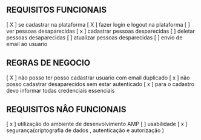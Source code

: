 ## REQUISITOS FUNCIONAIS

[ X ] se cadastrar na plataforma
[ X ] fazer login e logout na plataforma
[ ] ver pessoas desaparecidas
[ x ] cadastrar pessoas desparecidas
[ ] deletar pessoas desaparecidas
[ ] atualizar pessoas desparecidas
[ ] envio de email ao usuario

## REGRAS DE NEGOCIO

[ X ] não posso ter posso cadastrar usuario com email duplicado
[ x ] não posso cadastrar desaparecidos sem estar autenticado
[ x ] para o cadastro devo informar todas credenciais essenciais

## REQUISITOS NÂO FUNCIONAIS 

[ x ] utilização do ambiente de desenvolvimento AMP
[ ] usabilidade
[ x ] segurança(criptografia de dados , autenticação e autorização )